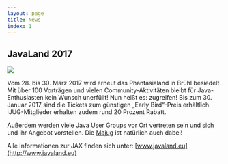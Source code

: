 ```yaml
---
layout: page
title: News
index: 1
---
```


## JavaLand 2017

<a href="http://www.javaland.eu"><img src="http://www.javaland.eu/fileadmin/images/2017/2016_08_15-JavaLand_2017-Banner-728x90.jpg"/></a>

Vom 28. bis 30. März 2017 wird erneut das Phantasialand in Brühl besiedelt. Mit über 100 Vorträgen und vielen Community-Aktivitäten bleibt für Java-Enthusiasten kein Wunsch unerfüllt! Nun heißt es: zugreifen! Bis zum 30. Januar 2017 sind die Tickets zum günstigen „Early Bird“-Preis erhältlich. iJUG-Mitglieder erhalten zudem rund 20 Prozent Rabatt.

Außerdem werden viele Java User Groups vor Ort vertreten sein und sich und ihr Angebot vorstellen. Die <a href="/">Majug</a> ist natürlich auch dabei!

Alle Informationen zur JAX finden sich unter: [www.javaland.eu](http://www.javaland.eu)
